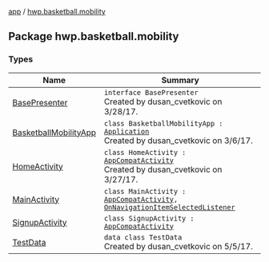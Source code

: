 [app](../index.md) / [hwp.basketball.mobility](.)

## Package hwp.basketball.mobility

### Types

| Name | Summary |
|---|---|
| [BasePresenter](-base-presenter/index.md) | `interface BasePresenter`<br>Created by dusan_cvetkovic on 3/28/17. |
| [BasketballMobilityApp](-basketball-mobility-app/index.md) | `class BasketballMobilityApp : `[`Application`](https://developer.android.com/reference/android/app/Application.html)<br>Created by dusan_cvetkovic on 3/6/17. |
| [HomeActivity](-home-activity/index.md) | `class HomeActivity : `[`AppCompatActivity`](https://developer.android.com/reference/android/support/v7/app/AppCompatActivity.html)<br>Created by dusan_cvetkovic on 3/27/17. |
| [MainActivity](-main-activity/index.md) | `class MainActivity : `[`AppCompatActivity`](https://developer.android.com/reference/android/support/v7/app/AppCompatActivity.html)`, `[`OnNavigationItemSelectedListener`](https://developer.android.com/reference/android/support/design/widget/NavigationView/OnNavigationItemSelectedListener.html) |
| [SignupActivity](-signup-activity/index.md) | `class SignupActivity : `[`AppCompatActivity`](https://developer.android.com/reference/android/support/v7/app/AppCompatActivity.html) |
| [TestData](-test-data/index.md) | `data class TestData`<br>Created by dusan_cvetkovic on 5/5/17. |
